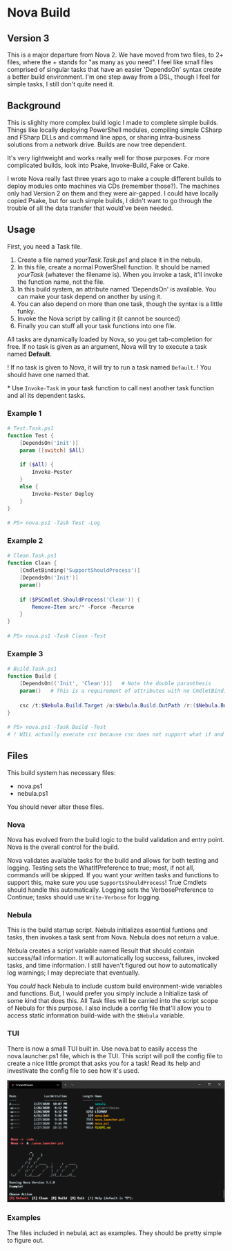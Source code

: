 ﻿# Nova Build

## Version 3

This is a major departure from Nova 2.
We have moved from two files, to 2+ files, where the + stands for "as many as you need".
I feel like small files comprised of singular tasks that have an easier 'DependsOn' syntax create a better build environment.
I'm one step away from a DSL, though I feel for simple tasks, I still don't quite need it.

## Background

This is slighlty more complex build logic I made to complete simple builds. Things like locally deploying PowerShell modules, compiling simple CSharp and FSharp DLLs and command line apps, or sharing intra-business solutions from a network drive.
Builds are now tree dependent.

It's very lightweight and works really well for those purposes. For more complicated builds, look into Psake, Invoke-Build, Fake or Cake.

I wrote Nova really fast three years ago to make a couple different builds to deploy modules onto machines via CDs (remember those?).
The machines only had Version 2 on them and they were air-gapped.
I could have locally copied Psake, but for such simple builds, I didn't want to go through the trouble of all the data transfer that would've been needed.

## Usage

First, you need a Task file.

1. Create a file named _yourTask.Task.ps1_ and place it in the nebula.
2. In this file, create a normal PowerShell function. It should be named _yourTask_ (whatever the filename is). When you invoke a task, it'll invoke the function name, not the file.
3. In this build system, an attribute named 'DependsOn' is available. You can make your task depend on another by using it.
4. You can also depend on more than one task, though the syntax is a little funky.
5. Invoke the Nova script by calling it (it cannot be sourced)
6. Finally you can stuff all your task functions into one file.

All tasks are dynamically loaded by Nova, so you get tab-completion for free.
If no task is given as an argument, Nova will try to execute a task named **Default**.

! If no task is given to Nova, it will try to run a task named `Default`.
! You should have one named that.

\* Use `Invoke-Task` in your task function to call nest another task function and all its dependent tasks.

### Example 1

``` powershell
# Test.Task.ps1
function Test {
    [DependsOn('Init')]
    param ([switch] $All)

    if ($All) {
        Invoke-Pester
    }
    else {
        Invoke-Pester Deploy
    }
}

# PS> nova.ps1 -Task Test -Log
```

### Example 2

``` powershell
# Clean.Task.ps1
function Clean {
    [CmdletBinding('SupportShouldProcess')]
    [DependsOn('Init')]
    param()

    if ($PSCmdlet.ShouldProcess('Clean')) {
        Remove-Item src/* -Force -Recurce
    }
}

# PS> nova.ps1 -Task Clean -Test
```

### Example 3

``` powershell
# Build.Task.ps1
function Build {
    [DependsOn(('Init', 'Clean'))]   # Note the double paranthesis
    param()   # This is a requirement of attributes with no CmdletBinding call... we need a param block even if its empty

    csc /t:$Nebula.Build.Target /o:$Nebula.Build.OutPath /r:($Nebula.Build.Refs -join ';')
}

# PS> nova.ps1 -Task Build -Test
# ! WILL actually execute csc because csc does not support what if and you didn't make Build support it
```

## Files

This build system has necessary files:

- nova.ps1
- nebula.ps1

You should never alter these files.

### Nova

Nova has evolved from the build logic to the build validation and entry point.
Nova is the overall control for the build.

Nova validates available tasks for the build and allows for both testing and logging.
Testing sets the WhatIfPreference to true; most, if not all, commands will be skipped.
If you want your written tasks and functions to support this, make sure you use `SupportsShouldProcess`!
True Cmdlets should handle this automatically.
Logging sets the VerbosePreference to Continue; tasks should use `Write-Verbose` for logging.

### Nebula

This is the build startup script.
Nebula initializes essential funtions and tasks, then invokes a task sent from Nova.
Nebula does not return a value.
  
Nebula creates a script variable named Result that should contain success/fail information.
It will automatically log success, failures, invoked tasks, and time information.
I still haven't figured out how to automatically log warnings; I may depreciate that eventually.

You _could_ hack Nebula to include custom build environment-wide variables and functions.
But, I would prefer you simply include a Initialize task of some kind that does this.
All Task files will be carried into the script scope of Nebula for this purpose.
I also include a config file that'll allow you to access static information build-wide with the `$Nebula` variable.

### TUI

There is now a small TUI built in.
Use nova.bat to easily access the nova.launcher.ps1 file, which is the TUI.
This script will poll the config file to create a nice little prompt that asks you for a task!
Read its help and investivate the config file to see how it's used.

![tui example](./assets/tui.png)

### Examples

The files included in nebula\ act as examples.
They should be pretty simple to figure out.
